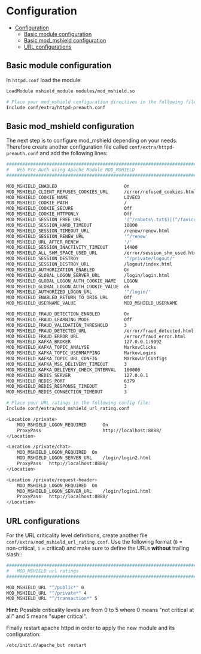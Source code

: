 # Configuration

<!-- TOC depthFrom:1 depthTo:6 withLinks:1 updateOnSave:0 orderedList:0 -->

- [Configuration](#configuration)
	- [Basic module configuration](#basic-module-configuration)
	- [Basic mod_mshield configuration](#basic-mod_mshield-configuration)
	- [URL configurations](#url-configurations)

<!-- /TOC -->

## Basic module configuration
In `httpd.conf` load the module:
```bash
LoadModule mshield_module modules/mod_mshield.so

# Place your mod_mshield configuration directives in the following file:
Include conf/extra/httpd-preauth.conf
```

## Basic mod_mshield configuration
The next step is to configure mod_mshield depending on your needs. Therefore create another configuration file called `conf/extra/httpd-preauth.conf` and add the following lines:
```bash
#################################################################################
#   Web Pre-Auth using Apache Module MOD_MSHIELD
#################################################################################

MOD_MSHIELD_ENABLED                         On
MOD_MSHIELD_CLIENT_REFUSES_COOKIES_URL      /error/refused_cookies.html
MOD_MSHIELD_COOKIE_NAME                     LIVECD
MOD_MSHIELD_COOKIE_PATH                     /
MOD_MSHIELD_COOKIE_SECURE                   Off
MOD_MSHIELD_COOKIE_HTTPONLY                 Off
MOD_MSHIELD_SESSION_FREE_URL                '(^/robots\.txt$)|(^/favicon\.ico$)|(^/static/)|(^/img/)|(^/error/)|(^/info)|(^/renew)|(^/en/)|(^/de/)|(^/js/)|(^/fonts/)|(^/css/)|(^/private/css/)'
MOD_MSHIELD_SESSION_HARD_TIMEOUT            18800
MOD_MSHIELD_SESSION_TIMEOUT_URL             /renew/renew.html
MOD_MSHIELD_SESSION_RENEW_URL               '^/renew'
MOD_MSHIELD_URL_AFTER_RENEW                 '/'
MOD_MSHIELD_SESSION_INACTIVITY_TIMEOUT      14400
MOD_MSHIELD_ALL_SHM_SPACE_USED_URL          /error/session_shm_used.html
MOD_MSHIELD_SESSION_DESTROY                 '^/private/logout/'
MOD_MSHIELD_SESSION_DESTROY_URL             /logout/index.html
MOD_MSHIELD_AUTHORIZATION_ENABLED           On
MOD_MSHIELD_GLOBAL_LOGON_SERVER_URL         /login/login.html
MOD_MSHIELD_GLOBAL_LOGON_AUTH_COOKIE_NAME   LOGON
MOD_MSHIELD_GLOBAL_LOGON_AUTH_COOKIE_VALUE  ok
MOD_MSHIELD_AUTHORIZED_LOGON_URL            '^/login/'
MOD_MSHIELD_ENABLED_RETURN_TO_ORIG_URL      Off
MOD_MSHIELD_USERNAME_VALUE                  MOD_MSHIELD_USERNAME

MOD_MSHIELD_FRAUD_DETECTION_ENABLED         On
MOD_MSHIELD_FRAUD_LEARNING_MODE             Off
MOD_MSHIELD_FRAUD_VALIDATION_THRESHOLD      3
MOD_MSHIELD_FRAUD_DETECTED_URL              /error/fraud_detected.html
MOD_MSHIELD_FRAUD_ERROR_URL                 /error/fraud_error.html
MOD_MSHIELD_KAFKA_BROKER                    127.0.0.1:9092
MOD_MSHIELD_KAFKA_TOPIC_ANALYSE             MarkovClicks
MOD_MSHIELD_KAFKA_TOPIC_USERMAPPING         MarkovLogins
MOD_MSHIELD_KAFKA_TOPIC_URL_CONFIG          MarkovUrlConfigs
MOD_MSHIELD_KAFKA_MSG_DELIVERY_TIMEOUT      3
MOD_MSHIELD_KAFKA_DELIVERY_CHECK_INTERVAL   100000
MOD_MSHIELD_REDIS_SERVER                    127.0.0.1
MOD_MSHIELD_REDIS_PORT                      6379
MOD_MSHIELD_REDIS_RESPONSE_TIMEOUT          3
MOD_MSHIELD_REDIS_CONNECTION_TIMEOUT        3

# Place your URL ratings in the following config file:
Include conf/extra/mod_mshield_url_rating.conf

<Location /private>
    MOD_MSHIELD_LOGON_REQUIRED      On
    ProxyPass                       http://localhost:8888/
</Location>

<Location /private/chat>
    MOD_MSHIELD_LOGON_REQUIRED  On
    MOD_MSHIELD_LOGON_SERVER_URL    /login/login2.html
    ProxyPass   http://localhost:8888/
</Location>

<Location /private/request-header>
    MOD_MSHIELD_LOGON_REQUIRED  On
    MOD_MSHIELD_LOGON_SERVER_URL    /login/login1.html
    ProxyPass   http://localhost:8888/
</Location>
```

## URL configurations
For the URL criticality level definitions, create another file `conf/extra/mod_mshield_url_rating.conf`. Use the following format (`0` = non-critical, `1` = critical) and make sure to define the URLs **without** trailing slash::
```bash
#################################################################################
#   MOD_MSHIELD url ratings
#################################################################################

MOD_MSHIELD_URL "^/public*" 0
MOD_MSHIELD_URL "^/private*" 4
MOD_MSHIELD_URL "^/transaction*" 5
```
**Hint:** Possible criticality levels are from 0 to 5 where 0 means "not critical at all" and 5 means "super critical".

Finally restart apache httpd in order to apply the new module and its configuration:
```bash
/etc/init.d/apache_but restart
```
